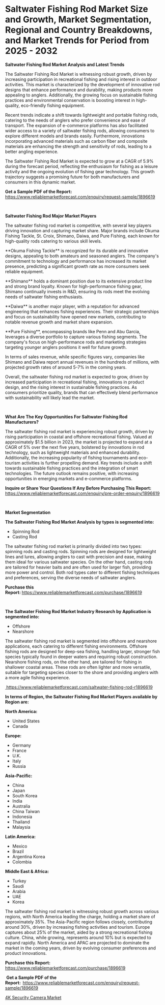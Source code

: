 <p><h1>Saltwater Fishing Rod Market Size and Growth, Market Segmentation, Regional and Country Breakdowns, and Market Trends for Period from 2025 -  2032</h1></p><p><strong>Saltwater Fishing Rod Market Analysis and Latest Trends</strong></p>
<p><p>The Saltwater Fishing Rod Market is witnessing robust growth, driven by increasing participation in recreational fishing and rising interest in outdoor activities. This market is characterized by the development of innovative rod designs that enhance performance and durability, making products more appealing to anglers. Additionally, the growing focus on sustainable fishing practices and environmental conservation is boosting interest in high-quality, eco-friendly fishing equipment.</p><p>Recent trends indicate a shift towards lightweight and portable fishing rods, catering to the needs of anglers who prefer convenience and ease of transport. The expansion of e-commerce platforms has also facilitated wider access to a variety of saltwater fishing rods, allowing consumers to explore different models and brands easily. Furthermore, innovations incorporating advanced materials such as carbon fiber and composite materials are enhancing the strength and sensitivity of rods, leading to a better angling experience.</p><p>The Saltwater Fishing Rod Market is expected to grow at a CAGR of 5.9% during the forecast period, reflecting the enthusiasm for fishing as a leisure activity and the ongoing evolution of fishing gear technology. This growth trajectory suggests a promising future for both manufacturers and consumers in this dynamic market.</p></p>
<p><strong>Get a Sample PDF of the Report:&nbsp;</strong> <a href="https://www.reliablemarketforecast.com/enquiry/request-sample/1896619?utm_campaign=1130&utm_medium=2&utm_source=Github&utm_content=ia&utm_term=09022025&utm_id=saltwater-fishing-rod">https://www.reliablemarketforecast.com/enquiry/request-sample/1896619</a></p>
<p>&nbsp;</p>
<p><strong>Saltwater Fishing Rod Major Market Players</strong></p>
<p><p>The saltwater fishing rod market is competitive, with several key players driving innovation and capturing market share. Major brands include Okuma Fishing Tackle, St. Croix, Shimano, Daiwa, and Pure Fishing, each known for high-quality rods catering to various skill levels.</p><p>**Okuma Fishing Tackle** is recognized for its durable and innovative designs, appealing to both amateurs and seasoned anglers. The company's commitment to technology and performance has increased its market presence, predicting a significant growth rate as more consumers seek reliable equipment.</p><p>**Shimano** holds a dominant position due to its extensive product line and strong brand loyalty. Known for high-performance fishing gear, Shimano continually invests in R&D, ensuring its rods meet the evolving needs of saltwater fishing enthusiasts.</p><p>**Daiwa** is another major player, with a reputation for advanced engineering that enhances fishing experiences. Their strategic partnerships and focus on sustainability have opened new markets, contributing to notable revenue growth and market share expansion.</p><p>**Pure Fishing**, encompassing brands like Penn and Abu Garcia, leverages a diverse portfolio to capture various fishing segments. The company's focus on high-performance rods and marketing strategies targeting younger anglers positions it well for future growth.</p><p>In terms of sales revenue, while specific figures vary, companies like Shimano and Daiwa report annual revenues in the hundreds of millions, with projected growth rates of around 5-7% in the coming years.</p><p>Overall, the saltwater fishing rod market is expected to grow, driven by increased participation in recreational fishing, innovations in product design, and the rising interest in sustainable fishing practices. As consumers prioritize quality, brands that can effectively blend performance with sustainability will likely lead the market.</p></p>
<p>&nbsp;</p>
<p><strong>What Are The Key Opportunities For Saltwater Fishing Rod Manufacturers?</strong></p>
<p><p>The saltwater fishing rod market is experiencing robust growth, driven by rising participation in coastal and offshore recreational fishing. Valued at approximately $1.5 billion in 2023, the market is projected to expand at a CAGR of 5% over the next five years, bolstered by innovations in rod technology, such as lightweight materials and enhanced durability. Additionally, the increasing popularity of fishing tournaments and eco-tourism activities is further propelling demand. Key trends include a shift towards sustainable fishing practices and the integration of smart technologies. The future outlook remains positive, with increasing opportunities in emerging markets and e-commerce platforms.</p></p>
<p><strong>Inquire or Share Your Questions If Any Before Purchasing This Report:</strong> <a href="https://www.reliablemarketforecast.com/enquiry/pre-order-enquiry/1896619?utm_campaign=1130&utm_medium=2&utm_source=Github&utm_content=ia&utm_term=09022025&utm_id=saltwater-fishing-rod">https://www.reliablemarketforecast.com/enquiry/pre-order-enquiry/1896619</a></p>
<p>&nbsp;</p>
<p><strong>Market Segmentation</strong></p>
<p><strong>The Saltwater Fishing Rod Market Analysis by types is segmented into:</strong></p>
<p><ul><li>Spinning Rod</li><li>Casting Rod</li></ul></p>
<p><p>The saltwater fishing rod market is primarily divided into two types: spinning rods and casting rods. Spinning rods are designed for lightweight lines and lures, allowing anglers to cast with precision and ease, making them ideal for various saltwater species. On the other hand, casting rods are tailored for heavier baits and are often used for larger fish, providing more power and control. Both rod types cater to different fishing techniques and preferences, serving the diverse needs of saltwater anglers.</p></p>
<p><strong>Purchase this Report:&nbsp;</strong><a href="https://www.reliablemarketforecast.com/purchase/1896619?utm_campaign=1130&utm_medium=2&utm_source=Github&utm_content=ia&utm_term=09022025&utm_id=saltwater-fishing-rod">https://www.reliablemarketforecast.com/purchase/1896619</a></p>
<p>&nbsp;</p>
<p><strong>The Saltwater Fishing Rod Market Industry Research by Application is segmented into:</strong></p>
<p><ul><li>Offshore</li><li>Nearshore</li></ul></p>
<p><p>The saltwater fishing rod market is segmented into offshore and nearshore applications, each catering to different fishing environments. Offshore fishing rods are designed for deep-sea fishing, handling larger, stronger fish species typically found in deeper waters and requiring robust construction. Nearshore fishing rods, on the other hand, are tailored for fishing in shallower coastal areas. These rods are often lighter and more versatile, suitable for targeting species closer to the shore and providing anglers with a more agile fishing experience.</p></p>
<p><a href="https://www.reliablemarketforecast.com/saltwater-fishing-rod-r1896619?utm_campaign=1130&utm_medium=2&utm_source=Github&utm_content=ia&utm_term=09022025&utm_id=saltwater-fishing-rod">&nbsp;https://www.reliablemarketforecast.com/saltwater-fishing-rod-r1896619</a></p>
<p><strong>In terms of Region, the Saltwater Fishing Rod Market Players available by Region are:</strong></p>
<p>
    <p> <strong> North America: </strong>
        <ul>
            <li>United States</li>
            <li>Canada</li>
        </ul>
        </p> 
    <p> <strong> Europe: </strong>
        <ul>
            <li>Germany</li>
            <li>France</li>
            <li>U.K.</li>
            <li>Italy</li>
            <li>Russia</li>
        </ul>
        </p> 
    <p> <strong> Asia-Pacific: </strong>
        <ul>
            <li>China</li>
            <li>Japan</li>
            <li>South Korea</li>
            <li>India</li>
            <li>Australia</li>
            <li>China Taiwan</li>
            <li>Indonesia</li>
            <li>Thailand</li>
            <li>Malaysia</li>
        </ul>
        </p> 
    <p> <strong> Latin America: </strong>
        <ul>
            <li>Mexico</li>
            <li>Brazil</li>
            <li>Argentina Korea</li>
            <li>Colombia</li>
        </ul>
        </p> 
    <p> <strong> Middle East & Africa: </strong>
        <ul>
            <li>Turkey</li>
            <li>Saudi</li>
            <li>Arabia</li>
            <li>UAE</li>
            <li>Korea</li>
        </ul>
    </p>
    </p>
<p><p>The saltwater fishing rod market is witnessing robust growth across various regions, with North America leading the charge, holding a market share of approximately 35%. The Asia-Pacific region follows closely, contributing around 30%, driven by increasing fishing activities and tourism. Europe captures about 25% of the market, aided by a strong recreational fishing culture. China, while growing, represents around 10% but is expected to expand rapidly. North America and APAC are projected to dominate the market in the coming years, driven by evolving consumer preferences and product innovations.</p></p>
<p><strong>Purchase this Report: </strong><a href="https://www.reliablemarketforecast.com/purchase/1896619?utm_campaign=1130&utm_medium=2&utm_source=Github&utm_content=ia&utm_term=09022025&utm_id=saltwater-fishing-rod">https://www.reliablemarketforecast.com/purchase/1896619</a></p>
<p>&nbsp;<strong>Get a Sample PDF of the Report:&nbsp;&nbsp;</strong><a href="https://www.reliablemarketforecast.com/enquiry/request-sample/1896619?utm_campaign=1130&utm_medium=2&utm_source=Github&utm_content=ia&utm_term=09022025&utm_id=saltwater-fishing-rod">https://www.reliablemarketforecast.com/enquiry/request-sample/1896619</a></p>
<p><strong></strong></p>
<p><p><a href="https://github.com/RickHolmes3/Market-Research-Report-List-7/blob/main/4k-security-camera-market.md?utm_campaign=1130&utm_medium=2&utm_source=Github&utm_content=ia&utm_term=09022025&utm_id=saltwater-fishing-rod">4K Security Camera Market</a></p></p>